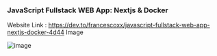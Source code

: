 ### JavaScript Fullstack WEB App: Nextjs & Docker

Website Link : https://dev.to/francescoxx/javascript-fullstack-web-app-nextjs-docker-4d44
Image

![image](https://github.com/rahul8864/Fullstack_Web_App/assets/74202040/a5761dc8-19ab-4af1-a3d8-0257cb9b24b7)
